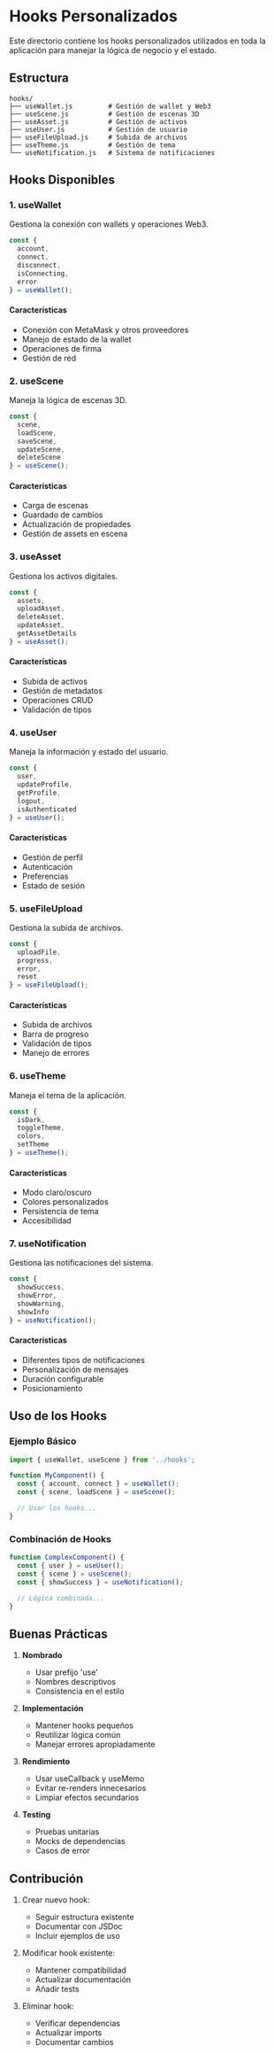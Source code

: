 # Hooks Personalizados

Este directorio contiene los hooks personalizados utilizados en toda la aplicación para manejar la lógica de negocio y el estado.

## Estructura

```
hooks/
├── useWallet.js         # Gestión de wallet y Web3
├── useScene.js          # Gestión de escenas 3D
├── useAsset.js          # Gestión de activos
├── useUser.js           # Gestión de usuario
├── useFileUpload.js     # Subida de archivos
├── useTheme.js          # Gestión de tema
└── useNotification.js   # Sistema de notificaciones
```

## Hooks Disponibles

### 1. useWallet
Gestiona la conexión con wallets y operaciones Web3.

```javascript
const { 
  account,
  connect,
  disconnect,
  isConnecting,
  error 
} = useWallet();
```

#### Características
- Conexión con MetaMask y otros proveedores
- Manejo de estado de la wallet
- Operaciones de firma
- Gestión de red

### 2. useScene
Maneja la lógica de escenas 3D.

```javascript
const {
  scene,
  loadScene,
  saveScene,
  updateScene,
  deleteScene
} = useScene();
```

#### Características
- Carga de escenas
- Guardado de cambios
- Actualización de propiedades
- Gestión de assets en escena

### 3. useAsset
Gestiona los activos digitales.

```javascript
const {
  assets,
  uploadAsset,
  deleteAsset,
  updateAsset,
  getAssetDetails
} = useAsset();
```

#### Características
- Subida de activos
- Gestión de metadatos
- Operaciones CRUD
- Validación de tipos

### 4. useUser
Maneja la información y estado del usuario.

```javascript
const {
  user,
  updateProfile,
  getProfile,
  logout,
  isAuthenticated
} = useUser();
```

#### Características
- Gestión de perfil
- Autenticación
- Preferencias
- Estado de sesión

### 5. useFileUpload
Gestiona la subida de archivos.

```javascript
const {
  uploadFile,
  progress,
  error,
  reset
} = useFileUpload();
```

#### Características
- Subida de archivos
- Barra de progreso
- Validación de tipos
- Manejo de errores

### 6. useTheme
Maneja el tema de la aplicación.

```javascript
const {
  isDark,
  toggleTheme,
  colors,
  setTheme
} = useTheme();
```

#### Características
- Modo claro/oscuro
- Colores personalizados
- Persistencia de tema
- Accesibilidad

### 7. useNotification
Gestiona las notificaciones del sistema.

```javascript
const {
  showSuccess,
  showError,
  showWarning,
  showInfo
} = useNotification();
```

#### Características
- Diferentes tipos de notificaciones
- Personalización de mensajes
- Duración configurable
- Posicionamiento

## Uso de los Hooks

### Ejemplo Básico
```javascript
import { useWallet, useScene } from '../hooks';

function MyComponent() {
  const { account, connect } = useWallet();
  const { scene, loadScene } = useScene();

  // Usar los hooks...
}
```

### Combinación de Hooks
```javascript
function ComplexComponent() {
  const { user } = useUser();
  const { scene } = useScene();
  const { showSuccess } = useNotification();

  // Lógica combinada...
}
```

## Buenas Prácticas

1. **Nombrado**
   - Usar prefijo 'use'
   - Nombres descriptivos
   - Consistencia en el estilo

2. **Implementación**
   - Mantener hooks pequeños
   - Reutilizar lógica común
   - Manejar errores apropiadamente

3. **Rendimiento**
   - Usar useCallback y useMemo
   - Evitar re-renders innecesarios
   - Limpiar efectos secundarios

4. **Testing**
   - Pruebas unitarias
   - Mocks de dependencias
   - Casos de error

## Contribución

1. Crear nuevo hook:
   - Seguir estructura existente
   - Documentar con JSDoc
   - Incluir ejemplos de uso

2. Modificar hook existente:
   - Mantener compatibilidad
   - Actualizar documentación
   - Añadir tests

3. Eliminar hook:
   - Verificar dependencias
   - Actualizar imports
   - Documentar cambios 